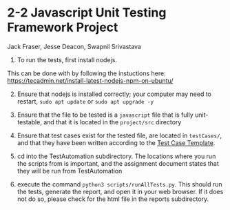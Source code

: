 # 2-2 Javascript Unit Testing Framework Project

Jack Fraser, Jesse Deacon, Swapnil Srivastava

1. To run the tests, first install nodejs.

This can be done with by following the instuctions here:
<https://tecadmin.net/install-latest-nodejs-npm-on-ubuntu/>

2. Ensure that nodejs is installed correctly; your computer may need to restart, ``sudo apt update`` or ``sudo apt upgrade -y``

3. Ensure that the file to be tested is a `javascript` file that is fully unit-testable, and that it is located in the `project/src` directory

4. Ensure that test cases exist for the tested file, are located in `testCases/`, and that they have been written according to the [Test Case Template](https://github.com/csci-362-02-2019/2-2/blob/master/TestAutomation/scripts/testcaseTemplate).

3. cd into the TestAutomation subdirectory. The locations where you run the scripts from is important, and the assignment document states that they will be run from TestAutomation

4. execute the command ``python3 scripts/runAllTests.py``. This should run the tests, generate the report, and open it in your web browser. If it does not do so, please check for the html file in the reports subdirectory.